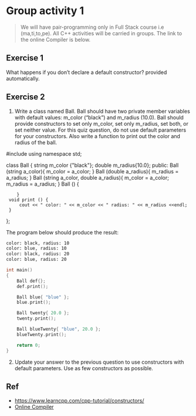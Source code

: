 # Group activity 1

> We will have pair-programming only in Full Stack course i.e (ma,ti,to,pe). All C++ activities will be carried in groups. The link to the online Compiler is below.

## Exercise 1
What happens if you don’t declare a default constructor?
provided automatically.

## Exercise 2

1. Write a class named Ball. Ball should have two private member variables with default values: m_color (“black”) and m_radius (10.0). Ball should provide constructors to set only m_color, set only m_radius, set both, or set neither value. For this quiz question, do not use default parameters for your constructors. Also write a function to print out the color and radius of the ball.

#include <iostream>
using namespace std;


class Ball {
    string m_color {"black"};
    double m_radius{10.0};
    public:
    Ball (string a_color){
        m_color = a_color;
        }
    Ball (double a_radius){
        m_radius = a_radius;
        }
    Ball (string a_color, double a_radius){
        m_color = a_color;
        m_radius = a_radius;
        }
    Ball () {
        
        }
     void print () {
         cout << " color: " << m_color << " radius: " << m_radius <<endl;
     }
};
     
    



The  program below should produce the result:
```bash
color: black, radius: 10
color: blue, radius: 10
color: black, radius: 20
color: blue, radius: 20
```

```cpp
int main()
{
	Ball def{};
	def.print();

	Ball blue{ "blue" };
	blue.print();

	Ball twenty{ 20.0 };
	twenty.print();

	Ball blueTwenty{ "blue", 20.0 };
	blueTwenty.print();

	return 0;
}
```

2. Update your answer to the previous question to use constructors with default parameters. Use as few constructors as possible.

## Ref
- https://www.learncpp.com/cpp-tutorial/constructors/
- [Online Compiler](https://cpp.sh/)